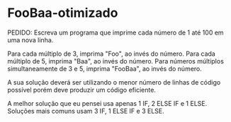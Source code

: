 # FooBaa-otimizado

PEDIDO: Escreva um programa que imprime cada número de 1 até 100 em uma nova linha.

Para cada múltiplo de 3, imprima "Foo", ao invés do número.
Para cada múltiplo de 5, imprima "Baa", ao invés do número.
Para números múltiplos simultaneamente de 3 e 5, imprima "FooBaa", ao invés do número.

A sua solução deverá ser utilizando o menor número de linhas de código possível porém deve produzir um código eficiente.

A melhor solução que eu pensei usa apenas 1 IF, 2 ELSE IF e 1 ELSE. Soluções mais comuns usam 3 IF, 1 ELSE IF e 3 ELSE.
